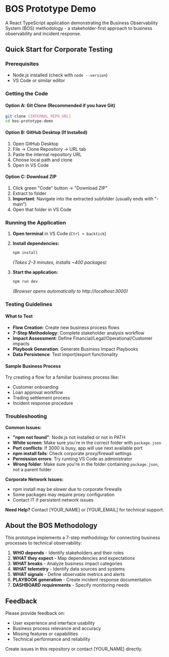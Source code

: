 # BOS Prototype Demo

A React TypeScript application demonstrating the Business Observability System (BOS) methodology - a stakeholder-first approach to business observability and incident response.

## Quick Start for Corporate Testing

### Prerequisites
- Node.js installed (check with `node --version`)
- VS Code or similar editor

### Getting the Code

#### Option A: Git Clone (Recommended if you have Git)
```bash
git clone [INTERNAL_REPO_URL]
cd bos-prototype-demo
```

#### Option B: GitHub Desktop (If Installed)
1. Open GitHub Desktop
2. File → Clone Repository → URL tab
3. Paste the internal repository URL
4. Choose local path and clone
5. Open in VS Code

#### Option C: Download ZIP
1. Click green "Code" button → "Download ZIP"
2. Extract to folder
3. **Important**: Navigate into the extracted subfolder (usually ends with "-main")
4. Open that folder in VS Code

### Running the Application

1. **Open terminal** in VS Code (`Ctrl + backtick`)
2. **Install dependencies:**
   ```bash
   npm install
   ```
   *(Takes 2-3 minutes, installs ~400 packages)*

3. **Start the application:**
   ```bash
   npm run dev
   ```
   *(Browser opens automatically to http://localhost:3000)*

### Testing Guidelines

#### What to Test
- **Flow Creation**: Create new business process flows
- **7-Step Methodology**: Complete stakeholder analysis workflow
- **Impact Assessment**: Define Financial/Legal/Operational/Customer impacts
- **Playbook Generation**: Generate Business Impact Playbooks
- **Data Persistence**: Test import/export functionality

#### Sample Business Process
Try creating a flow for a familiar business process like:
- Customer onboarding
- Loan approval workflow  
- Trading settlement process
- Incident response procedure

### Troubleshooting

**Common Issues:**
- **"npm not found"**: Node.js not installed or not in PATH
- **White screen**: Make sure you're in the correct folder with `package.json`
- **Port conflicts**: If 3000 is busy, app will use next available port
- **npm install fails**: Check corporate proxy/firewall settings
- **Permission errors**: Try running VS Code as administrator
- **Wrong folder**: Make sure you're in the folder containing `package.json`, not a parent folder

**Corporate Network Issues:**
- npm install may be slower due to corporate firewalls
- Some packages may require proxy configuration
- Contact IT if persistent network issues

**Need Help?**
Contact [YOUR_NAME] or [YOUR_EMAIL] for technical support.

## About the BOS Methodology

This prototype implements a 7-step methodology for connecting business processes to technical observability:

1. **WHO depends** - Identify stakeholders and their roles
2. **WHAT they expect** - Map dependencies and expectations
3. **WHAT breaks** - Analyze business impact categories
4. **WHAT telemetry** - Identify data sources and systems
5. **WHAT signals** - Define observable metrics and alerts
6. **PLAYBOOK generation** - Create incident response documentation
7. **DASHBOARD requirements** - Specify monitoring needs

## Feedback

Please provide feedback on:
- User experience and interface usability
- Business process relevance and accuracy
- Missing features or capabilities
- Technical performance and reliability

Create issues in this repository or contact [YOUR_NAME] directly.